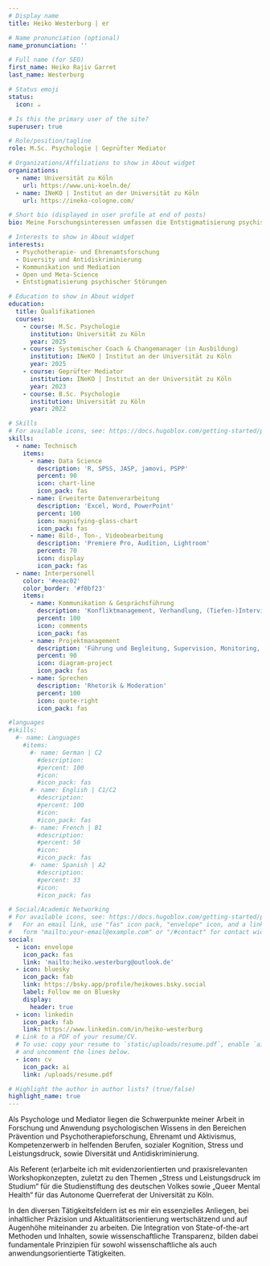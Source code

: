 ```yaml
---
# Display name
title: Heiko Westerburg | er

# Name pronunciation (optional)
name_pronunciation: ''

# Full name (for SEO)
first_name: Heiko Rajiv Garret
last_name: Westerburg

# Status emoji
status:
  icon: ☕️

# Is this the primary user of the site?
superuser: true

# Role/position/tagline
role: M.Sc. Psychologie | Geprüfter Mediator

# Organizations/Affiliations to show in About widget
organizations:
  - name: Universität zu Köln
    url: https://www.uni-koeln.de/
  - name: INeKO | Institut an der Universität zu Köln
    url: https://ineko-cologne.com/

# Short bio (displayed in user profile at end of posts)
bio: Meine Forschungsinteressen umfassen die Entstigmatisierung psychischer Störungen, Psychotherapieforschung, Diversity und Antidiskriminierung sowie Open- & Metascience.

# Interests to show in About widget
interests:
  - Psychotherapie- und Ehrenamtsforschung
  - Diversity und Antidiskriminierung
  - Kommunikation und Mediation
  - Open und Meta-Science 
  - Entstigmatisierung psychischer Störungen

# Education to show in About widget
education:
  title: Qualifikationen
  courses:
    - course: M.Sc. Psychologie 
      institution: Universität zu Köln
      year: 2025
    - course: Systemischer Coach & Changemanager (in Ausbildung)
      institution: INeKO | Institut an der Universität zu Köln
      year: 2025
    - course: Geprüfter Mediator
      institution: INeKO | Institut an der Universität zu Köln
      year: 2023
    - course: B.Sc. Psychologie
      institution: Universität zu Köln
      year: 2022

# Skills
# For available icons, see: https://docs.hugoblox.com/getting-started/page-builder/#icons
skills:
  - name: Technisch
    items:
      - name: Data Science
        description: 'R, SPSS, JASP, jamovi, PSPP'
        percent: 90
        icon: chart-line
        icon_pack: fas
      - name: Erweiterte Datenverarbeitung
        description: 'Excel, Word, PowerPoint'
        percent: 100
        icon: magnifying-glass-chart
        icon_pack: fas
      - name: Bild-, Ton-, Videobearbeitung
        description: 'Premiere Pro, Audition, Lightroom'
        percent: 70
        icon: display
        icon_pack: fas
  - name: Interpersonell
    color: '#eeac02'
    color_border: '#f0bf23'
    items:
      - name: Kommunikation & Gesprächsführung
        description: 'Konfliktmanagement, Verhandlung, (Tiefen-)Interview, Diagnostik & Anamnese'
        percent: 100
        icon: comments
        icon_pack: fas
      - name: Projektmanagement
        description: 'Führung und Begleitung, Supervision, Monitoring, Evaluation'
        percent: 90
        icon: diagram-project
        icon_pack: fas
      - name: Sprechen
        description: 'Rhetorik & Moderation'
        percent: 100
        icon: quote-right
        icon_pack: fas

#languages
#skills:
  #- name: Languages
    #items:
      #- name: German | C2
        #description:
        #percent: 100
        #icon: 
        #icon_pack: fas
      #- name: English | C1/C2
        #description: 
        #percent: 100
        #icon: 
        #icon_pack: fas
      #- name: French | B1
        #description: 
        #percent: 50
        #icon: 
        #icon_pack: fas
      #- name: Spanish | A2
        #description: 
        #percent: 33
        #icon: 
        #icon_pack: fas

# Social/Academic Networking
# For available icons, see: https://docs.hugoblox.com/getting-started/page-builder/#icons
#   For an email link, use "fas" icon pack, "envelope" icon, and a link in the
#   form "mailto:your-email@example.com" or "/#contact" for contact widget.
social:
  - icon: envelope
    icon_pack: fas
    link: 'mailto:heiko.westerburg@outlook.de'
  - icon: bluesky
    icon_pack: fab
    link: https://bsky.app/profile/heikowes.bsky.social
    label: Follow me on Bluesky
    display:
      header: true
  - icon: linkedin
    icon_pack: fab
    link: https://www.linkedin.com/in/heiko-westerburg
  # Link to a PDF of your resume/CV.
  # To use: copy your resume to `static/uploads/resume.pdf`, enable `ai` icons in `params.yaml`,
  # and uncomment the lines below.
  - icon: cv
    icon_pack: ai
    link: /uploads/resume.pdf

# Highlight the author in author lists? (true/false)
highlight_name: true
---
```


Als Psychologe und Mediator liegen die Schwerpunkte meiner Arbeit in Forschung und Anwendung psychologischen Wissens in den Bereichen Prävention und Psychotherapieforschung, Ehrenamt und Aktivismus, Kompetenzerwerb in helfenden Berufen, sozialer Kognition, Stress und Leistungsdruck, sowie Diversität und Antidiskriminierung.

Als Referent (er)arbeite ich mit evidenzorientierten und praxisrelevanten Workshopkonzepten, zuletzt zu den Themen „Stress und Leistungsdruck im Studium“ für die Studienstiftung des deutschen Volkes sowie „Queer Mental Health“ für das Autonome Querreferat der Universität zu Köln.

In den diversen Tätigkeitsfeldern ist es mir ein essenzielles Anliegen, bei inhaltlicher Präzision und Aktualitätsorientierung wertschätzend und auf Augenhöhe miteinander zu arbeiten. Die Integration von State-of-the-art Methoden und Inhalten, sowie wissenschaftliche Transparenz, bilden dabei fundamentale Prinzipien für sowohl wissenschaftliche als auch anwendungsorientierte Tätigkeiten.